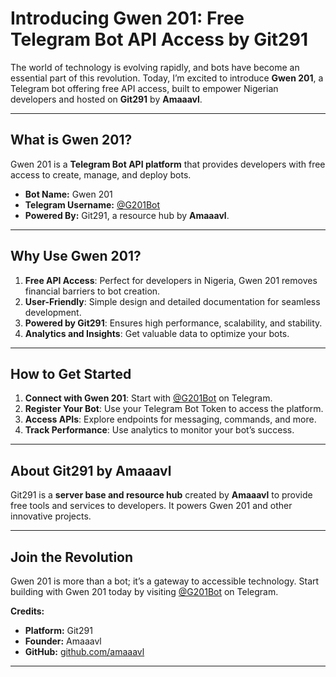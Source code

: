 # **Introducing Gwen 201: Free Telegram Bot API Access by Git291**

The world of technology is evolving rapidly, and bots have become an essential part of this revolution. Today, I’m excited to introduce **Gwen 201**, a Telegram bot offering free API access, built to empower Nigerian developers and hosted on **Git291** by **Amaaavl**.

---

## **What is Gwen 201?**
Gwen 201 is a **Telegram Bot API platform** that provides developers with free access to create, manage, and deploy bots.

- **Bot Name:** Gwen 201  
- **Telegram Username:** [@G201Bot](https://t.me/G201Bot)  
- **Powered By:** Git291, a resource hub by **Amaaavl**.

---

## **Why Use Gwen 201?**
1. **Free API Access**: Perfect for developers in Nigeria, Gwen 201 removes financial barriers to bot creation.  
2. **User-Friendly**: Simple design and detailed documentation for seamless development.  
3. **Powered by Git291**: Ensures high performance, scalability, and stability.  
4. **Analytics and Insights**: Get valuable data to optimize your bots.

---

## **How to Get Started**
1. **Connect with Gwen 201**: Start with [@G201Bot](https://t.me/G201Bot) on Telegram.  
2. **Register Your Bot**: Use your Telegram Bot Token to access the platform.  
3. **Access APIs**: Explore endpoints for messaging, commands, and more.  
4. **Track Performance**: Use analytics to monitor your bot’s success.

---

## **About Git291 by Amaaavl**
Git291 is a **server base and resource hub** created by **Amaaavl** to provide free tools and services to developers. It powers Gwen 201 and other innovative projects.

---

## **Join the Revolution**
Gwen 201 is more than a bot; it’s a gateway to accessible technology. Start building with Gwen 201 today by visiting [@G201Bot](https://t.me/G201Bot) on Telegram.

**Credits:**  
- **Platform:** Git291  
- **Founder:** Amaaavl  
- **GitHub:** [github.com/amaaavl](https://github.com/amaaavl)

---
